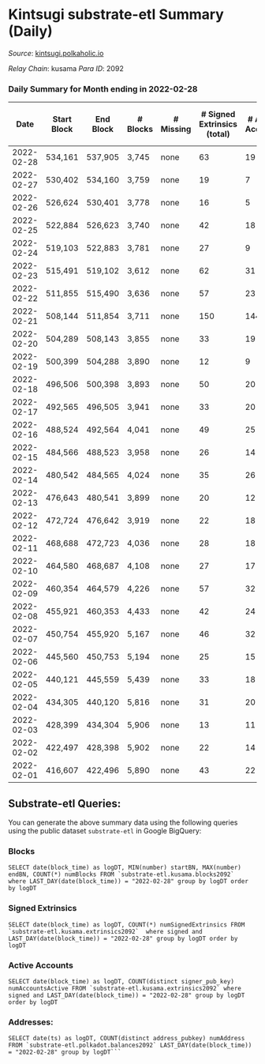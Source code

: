 # Kintsugi substrate-etl Summary (Daily)

_Source_: [kintsugi.polkaholic.io](https://kintsugi.polkaholic.io)

*Relay Chain*: kusama
*Para ID*: 2092



### Daily Summary for Month ending in 2022-02-28


| Date | Start Block | End Block | # Blocks | # Missing | # Signed Extrinsics (total) | # Active Accounts | # Addresses with Balances | # Events | # Transfers | # XCM Transfers In | # XCM Transfers Out |
| ---- | ----------- | --------- | -------- | --------- | --------------------------- | ----------------- | ------------------------- | -------- | ----------- | ------------------ | ------------------- |
| 2022-02-28 | 534,161 | 537,905 | 3,745 | none  | 63 | 19 | 6,650 | 18,890 | 35 ($12,810.62) |   | 8 ($827.77) |
| 2022-02-27 | 530,402 | 534,160 | 3,759 | none  | 19 | 7 | 6,632 | 18,843 | 13 ($9,308.07) |   |   |
| 2022-02-26 | 526,624 | 530,401 | 3,778 | none  | 16 | 5 | 6,626 | 18,930 | 11 ($3,419.32) |   | 1 ($1.18) |
| 2022-02-25 | 522,884 | 526,623 | 3,740 | none  | 42 | 18 | 6,623 | 18,933 | 28 ($3,744.27) |   | 3 ($2.62) |
| 2022-02-24 | 519,103 | 522,883 | 3,781 | none  | 27 | 9 | 6,609 | 18,955 | 15 ($343,244) |   |   |
| 2022-02-23 | 515,491 | 519,102 | 3,612 | none  | 62 | 31 | 6,607 | 18,214 | 41 ($525,479) |   |   |
| 2022-02-22 | 511,855 | 515,490 | 3,636 | none  | 57 | 23 | 6,593 | 18,364 | 45 ($181,159) |   |   |
| 2022-02-21 | 508,144 | 511,854 | 3,711 | none  | 150 | 144 | 6,572 | 18,940 | 149 ($121,753) |   |   |
| 2022-02-20 | 504,289 | 508,143 | 3,855 | none  | 33 | 19 | 6,557 | 19,338 | 12 ($9,761.72) |   |   |
| 2022-02-19 | 500,399 | 504,288 | 3,890 | none  | 12 | 9 | 6,553 | 19,477 | 3 ($419.32) |   |   |
| 2022-02-18 | 496,506 | 500,398 | 3,893 | none  | 50 | 20 | 6,553 | 19,610 | 36 ($102.02) |   |   |
| 2022-02-17 | 492,565 | 496,505 | 3,941 | none  | 33 | 20 | 6,530 | 19,805 | 15 ($11,052.73) |   |   |
| 2022-02-16 | 488,524 | 492,564 | 4,041 | none  | 49 | 25 | 6,522 | 20,388 | 22 ($2,299.75) |   |   |
| 2022-02-15 | 484,566 | 488,523 | 3,958 | none  | 26 | 14 | 6,510 | 19,848 | 18 ($3,090.84) |   |   |
| 2022-02-14 | 480,542 | 484,565 | 4,024 | none  | 35 | 26 | 6,507 | 20,297 | 36 ($149,781) |   |   |
| 2022-02-13 | 476,643 | 480,541 | 3,899 | none  | 20 | 12 | 6,485 | 19,540 | 10 ($684.14) |   |   |
| 2022-02-12 | 472,724 | 476,642 | 3,919 | none  | 22 | 18 | 6,482 | 19,645 | 8 ($692.17) |   |   |
| 2022-02-11 | 468,688 | 472,723 | 4,036 | none  | 28 | 18 | 6,479 | 20,632 | 85 ($35,036.50) |   |   |
| 2022-02-10 | 464,580 | 468,687 | 4,108 | none  | 27 | 17 | 6,411 | 20,601 | 21 ($911.18) |   |   |
| 2022-02-09 | 460,354 | 464,579 | 4,226 | none  | 57 | 32 | 6,407 | 21,247 | 25 ($5,871.37) |   |   |
| 2022-02-08 | 455,921 | 460,353 | 4,433 | none  | 42 | 24 | 6,403 | 22,256 | 25 ($31,500.99) |   |   |
| 2022-02-07 | 450,754 | 455,920 | 5,167 | none  | 46 | 32 | 6,398 | 25,934 | 14 ($6,595.31) |   |   |
| 2022-02-06 | 445,560 | 450,753 | 5,194 | none  | 25 | 15 | 6,396 | 26,034 | 15 ($8,119.45) |   |   |
| 2022-02-05 | 440,121 | 445,559 | 5,439 | none  | 33 | 18 | 6,389 | 27,264 | 16 ($396.02) |   |   |
| 2022-02-04 | 434,305 | 440,120 | 5,816 | none  | 31 | 20 | 6,387 | 29,152 | 14 ($16,728.43) |   |   |
| 2022-02-03 | 428,399 | 434,304 | 5,906 | none  | 13 | 11 | 6,382 | 29,562 | 9 ($5,841.24) |   |   |
| 2022-02-02 | 422,497 | 428,398 | 5,902 | none  | 22 | 14 | 6,379 | 29,612 | 18 ($3,715.59) |   |   |
| 2022-02-01 | 416,607 | 422,496 | 5,890 | none  | 43 | 22 | 6,367 | 29,717 | 55 ($38,696.42) |   |   |

## Substrate-etl Queries:
You can generate the above summary data using the following queries using the public dataset `substrate-etl` in Google BigQuery:


### Blocks
```
SELECT date(block_time) as logDT, MIN(number) startBN, MAX(number) endBN, COUNT(*) numBlocks FROM `substrate-etl.kusama.blocks2092`  where LAST_DAY(date(block_time)) = "2022-02-28" group by logDT order by logDT
```


### Signed Extrinsics
```
SELECT date(block_time) as logDT, COUNT(*) numSignedExtrinsics FROM `substrate-etl.kusama.extrinsics2092`  where signed and LAST_DAY(date(block_time)) = "2022-02-28" group by logDT order by logDT
```


### Active Accounts
```
SELECT date(block_time) as logDT, COUNT(distinct signer_pub_key) numAccountsActive FROM `substrate-etl.kusama.extrinsics2092` where signed and LAST_DAY(date(block_time)) = "2022-02-28" group by logDT order by logDT
```


### Addresses:
```
SELECT date(ts) as logDT, COUNT(distinct address_pubkey) numAddress FROM `substrate-etl.polkadot.balances2092` LAST_DAY(date(block_time)) = "2022-02-28" group by logDT```

